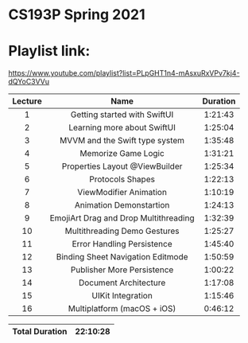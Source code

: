 # CS193P Spring 2021
# Playlist link:
https://www.youtube.com/playlist?list=PLpGHT1n4-mAsxuRxVPv7kj4-dQYoC3VVu

| **Lecture** |                **Name**               | **Duration** |
|:-----------:|:-------------------------------------:|:------------:|
|      1      | Getting started with SwiftUI          |    1:21:43   |
|      2      | Learning more about SwiftUI           |    1:25:04   |
|      3      | MVVM and the Swift type system        |    1:35:48   |
|      4      | Memorize Game Logic                   |    1:31:21   |
|      5      | Properties Layout @ViewBuilder        |    1:25:34   |
|      6      | Protocols Shapes                      |    1:22:13   |
|      7      | ViewModifier Animation                |    1:10:19   |
|      8      | Animation Demonstartion               |    1:24:13   |
|      9      | EmojiArt Drag and Drop Multithreading |    1:32:39   |
|      10     | Multithreading Demo Gestures          |    1:25:27   |
|      11     | Error Handling Persistence            |    1:45:40   |
|      12     | Binding Sheet Navigation Editmode     |    1:50:59   |
|      13     | Publisher More Persistence            |    1:00:22   |
|      14     | Document Architecture                 |    1:17:08   |
|      15     | UIKit Integration                     |    1:15:46   |
|      16     | Multiplatform (macOS + iOS)           |   0:46:12    |

| Total Duration | 22:10:28 |
|----------------|----------|